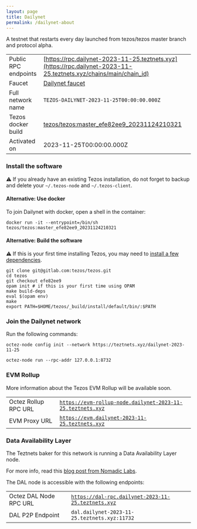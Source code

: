 ```yaml
---
layout: page
title: Dailynet
permalink: /dailynet-about
---
```


A testnet that restarts every day launched from tezos/tezos master branch and protocol alpha.

| | |
|-------|---------------------|
| Public RPC endpoints | [https://rpc.dailynet-2023-11-25.teztnets.xyz](https://rpc.dailynet-2023-11-25.teztnets.xyz/chains/main/chain_id)<br/> |
| Faucet | [Dailynet faucet](https://faucet.dailynet-2023-11-25.teztnets.xyz) |
| Full network name | `TEZOS-DAILYNET-2023-11-25T00:00:00.000Z` |
| Tezos docker build | [tezos/tezos:master_efe82ee9_20231124210321](https://hub.docker.com/r/tezos/tezos/tags?page=1&ordering=last_updated&name=master_efe82ee9_20231124210321) |
| Activated on | 2023-11-25T00:00:00.000Z |





### Install the software

⚠️  If you already have an existing Tezos installation, do not forget to backup and delete your `~/.tezos-node` and `~/.tezos-client`.



#### Alternative: Use docker

To join Dailynet with docker, open a shell in the container:

```
docker run -it --entrypoint=/bin/sh tezos/tezos:master_efe82ee9_20231124210321
```

#### Alternative: Build the software

⚠️  If this is your first time installing Tezos, you may need to [install a few dependencies](https://tezos.gitlab.io/introduction/howtoget.html#setting-up-the-development-environment-from-scratch).

```
git clone git@gitlab.com:tezos/tezos.git
cd tezos
git checkout efe82ee9
opam init # if this is your first time using OPAM
make build-deps
eval $(opam env)
make
export PATH=$HOME/tezos/_build/install/default/bin/:$PATH
```

### Join the Dailynet network

Run the following commands:

```
octez-node config init --network https://teztnets.xyz/dailynet-2023-11-25

octez-node run --rpc-addr 127.0.0.1:8732
```


### EVM Rollup

More information about the Tezos EVM Rollup will be available soon.

| | |
|-------|---------------------|
| Octez Rollup RPC URL | [`https://evm-rollup-node.dailynet-2023-11-25.teztnets.xyz`](https://evm-rollup-node.dailynet-2023-11-25.teztnets.xyz/global/block/head) |
| EVM Proxy URL | [`https://evm.dailynet-2023-11-25.teztnets.xyz`](https://evm.dailynet-2023-11-25.teztnets.xyz) |




### Data Availability Layer

The Teztnets baker for this network is running a Data Availability Layer node.

For more info, read this [blog post from Nomadic Labs](https://research-development.nomadic-labs.com/data-availability-layer-tezos.html).

The DAL node is accessible with the following endpoints:

| | |
|-------|---------------------|
| Octez DAL Node RPC URL | [`https://dal-rpc.dailynet-2023-11-25.teztnets.xyz`](https://dal-rpc.dailynet-2023-11-25.teztnets.xyz) |
| DAL P2P Endpoint | `dal.dailynet-2023-11-25.teztnets.xyz:11732` |




